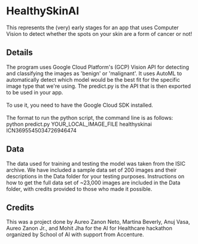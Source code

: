 # HealthySkinAI
This represents the (very) early stages for an app that uses Computer Vision to detect whether the spots on your skin are a form of cancer or not!

## Details
The program uses Google Cloud Platform's (GCP) Vision API for detecting and classifying the images as 'benign' or 'malignant'. 
It uses AutoML to automatically detect which model would be the best fit for the specific image type that we're using. 
The predict.py is the API that is then exported to be used in your app. <br /><br />
To use it, you need to have the Google Cloud SDK installed.<br /><br />
The format to run the python script, the command line is as follows: <br />
python predict.py YOUR_LOCAL_IMAGE_FILE healthyskinai ICN3695545034726946474

## Data
The data used for training and testing the model was taken from the ISIC archive. We have included a sample data set of 200 images and their descriptions in the Data folder for your testing purposes. 
Instructions on how to get the full data set of ~23,000 images are included in the Data folder, with credits provided to those who made it possible.  

## Credits
This was a project done by Aureo Zanon Neto, Martina Beverly, Anuj Vasa, Aureo Zanon Jr., and Mohit Jha for the AI for Healthcare hackathon organized by School of AI with support from Accenture.
